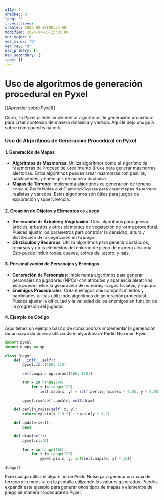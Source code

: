 ```yaml
---
a11y: 0
checked: 0
lang: ES
translations: 
created: 2023-08-30T00:54:00
modified: 2024-03-06T23:35:00
ver_major: 0
ver_minor: "0"
ver_rev: "0"
nav_primary: []
nav_secondary: []
tags: []
---
```

# Uso de algoritmos de generación procedural en Pyxel

[[Aprender sobre Pyxel]]

Claro, en Pyxel puedes implementar algoritmos de generación procedural para crear contenido de manera dinámica y variada. Aquí te dejo una guía sobre cómo puedes hacerlo:

### Uso de Algoritmos de Generación Procedural en Pyxel

#### 1. Generación de Mapas
- **Algoritmos de Mazmorras**: Utiliza algoritmos como el algoritmo de Mazmorras de Proceso de Crecimiento (PCG) para generar mazmorras aleatorias. Estos algoritmos pueden crear mazmorras con pasillos, habitaciones, y enemigos de manera dinámica.
- **Mapas de Terreno**: Implementa algoritmos de generación de terreno como el Perlin Noise o el Diamond-Square para crear mapas de terreno realistas y variados. Estos algoritmos son útiles para juegos de exploración y supervivencia.

#### 2. Creación de Objetos y Elementos de Juego
- **Generación de Árboles y Vegetación**: Crea algoritmos para generar árboles, arbustos y otros elementos de vegetación de forma procedural. Puedes ajustar los parámetros para controlar la densidad, altura y distribución de la vegetación en tu juego.
- **Obstáculos y Recursos**: Utiliza algoritmos para generar obstáculos, recursos y otros elementos del entorno de juego de manera aleatoria. Esto puede incluir rocas, cuevas, cofres del tesoro, y más.

#### 3. Personalización de Personajes y Enemigos
- **Generación de Personajes**: Implementa algoritmos para generar personajes no jugadores (NPCs) con atributos y apariencia aleatorios. Esto puede incluir la generación de nombres, rasgos faciales, y equipo.
- **Enemigos Procedurales**: Crea enemigos con comportamientos y habilidades únicas utilizando algoritmos de generación procedural. Puedes ajustar la dificultad y la variedad de los enemigos en función de la progresión del jugador.

#### 4. Ejemplo de Código

Aquí tienes un ejemplo básico de cómo podrías implementar la generación de un mapa de terreno utilizando el algoritmo de Perlin Noise en Pyxel:

```python
import pyxel
import numpy as np

class Juego:
    def __init__(self):
        pyxel.init(160, 120)

        self.mapa = np.zeros((160, 120))

        for x in range(160):
            for y in range(120):
                self.mapa[x, y] = self.perlin_noise(x * 0.05, y * 0.05)

        pyxel.run(self.update, self.draw)

    def perlin_noise(self, x, y):
        return np.sin(x * 0.2) + np.sin(y * 0.2)

    def update(self):
        pass

    def draw(self):
        pyxel.cls(0)

        for x in range(160):
            for y in range(120):
                pyxel.pix(x, y, int(self.mapa[x, y] * 15))

Juego()
```

Este código utiliza el algoritmo de Perlin Noise para generar un mapa de terreno y lo muestra en la pantalla utilizando los valores generados. Puedes expandir este ejemplo para generar otros tipos de mapas o elementos de juego de manera procedural en Pyxel.